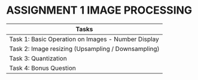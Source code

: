 # ASSIGNMENT 1 IMAGE PROCESSING

| Tasks |
| ----------- |
| Task 1: Basic Operation on Images - Number Display |
| Task 2: Image resizing (Upsampling / Downsampling) |
| Task 3: Quantization |
| Task 4: Bonus Question |
